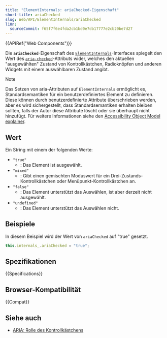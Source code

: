```yaml
---
title: "ElementInternals: ariaChecked-Eigenschaft"
short-title: ariaChecked
slug: Web/API/ElementInternals/ariaChecked
l10n:
  sourceCommit: f65f7f6e4fda2cb1bd0e7db17777e2cb20be7d27
---
```


{{APIRef("Web Components")}}

Die **`ariaChecked`**-Eigenschaft des [`ElementInternals`](/de/docs/Web/API/ElementInternals)-Interfaces spiegelt den Wert des [`aria-checked`](/de/docs/Web/Accessibility/ARIA/Reference/Attributes/aria-checked)-Attributs wider, welches den aktuellen "ausgewählten" Zustand von Kontrollkästchen, Radioknöpfen und anderen Widgets mit einem auswählbaren Zustand angibt.

> [!NOTE]
> Das Setzen von aria-Attributen auf `ElementInternals` ermöglicht es, Standardsemantiken für ein benutzerdefiniertes Element zu definieren. Diese können durch benutzerdefinierte Attribute überschrieben werden, aber es wird sichergestellt, dass Standardsemantiken erhalten bleiben sollten, falls der Autor diese Attribute löscht oder sie überhaupt nicht hinzufügt. Für weitere Informationen siehe den [Accessibility Object Model explainer](https://wicg.github.io/aom/explainer.html#default-semantics-for-custom-elements-via-the-elementinternals-object).

## Wert

Ein String mit einem der folgenden Werte:

- `"true"`
  - : Das Element ist ausgewählt.
- `"mixed"`
  - : Gibt einen gemischten Moduswert für ein Drei-Zustands-Kontrollkästchen oder Menüpunkt-Kontrollkästchen an.
- `"false"`
  - : Das Element unterstützt das Auswählen, ist aber derzeit nicht ausgewählt.
- `"undefined"`
  - : Das Element unterstützt das Auswählen nicht.

## Beispiele

In diesem Beispiel wird der Wert von `ariaChecked` auf "true" gesetzt.

```js
this.internals_.ariaChecked = "true";
```

## Spezifikationen

{{Specifications}}

## Browser-Kompatibilität

{{Compat}}

## Siehe auch

- [ARIA: Rolle des Kontrollkästchens](/de/docs/Web/Accessibility/ARIA/Reference/Roles/checkbox_role)
